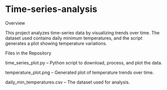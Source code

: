 # Time-series-analysis
Overview

This project analyzes time-series data by visualizing trends over time. The dataset used contains daily minimum temperatures, and the script generates a plot showing temperature variations.

Files in the Repository

time_series_plot.py – Python script to download, process, and plot the data.

temperature_plot.png – Generated plot of temperature trends over time.

daily_min_temperatures.csv – The dataset used for analysis.
